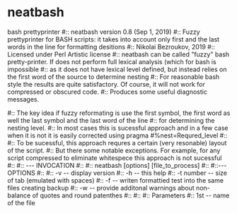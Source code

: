 # neatbash
bash prettyprinter
#:: neatbash version 0.8 (Sep 1, 2019)
#:: Fuzzy prettyprinter for BASH scripts: it takes into account only first and the last words in the line for formatting desitions
#:: Nikolai Bezroukov, 2019
#:: Licensed under Perl Artistic license
#:: neatbash can be  called "fuzzy" bash pretty-printer. If does not perform full lexical analysis (which for bash is impossible
#:: as it does not have lexical level defined, but instead relies on the first word of the source to determine nesting
#:: For reasonable bash style the results are quite satisfactory. Of course, it will not work for compressed or obscured code.
#:: Produces some useful diagnostic messages.

#:: The key idea if fuzzy reformating is use the first symbol, the first word as well the last symbol and the last word of the line
#:: for  determining the nesting level.
#:: In most cases this is sucessful approach and in a few case when it is not it is easily corrected using pragma #%nest=Requred_level
#::
#:: To be sucessful, this approach requres a certain (very resonable) layout of the script.
#:: But there some notable exceptions. For example, for any script compressed to eliminate whitespece this approach  is not sucessful
#::
#:: --- INVOCATION
#::
#::   neatbash [options] [file_to_process]
#::
#::--- OPTIONS
#::
#::    -v -- display version
#::    -h -- this help
#::    -t number -- size of tab (emulated with spaces)
#::    -f  -- writen formattied test into the same files creating backup
#::    -w --  provide additonal warnings about non-balance of quotes and round patenthes
#::
#::
#::  Parameters
#::    1st -- name of the file
